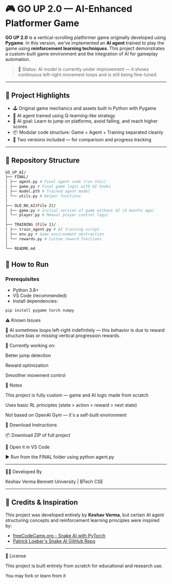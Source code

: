# 🎮 GO UP 2.0 — AI-Enhanced Platformer Game

**GO UP 2.0** is a vertical-scrolling platformer game originally developed using **Pygame**.
In this version, we've implemented an **AI agent** trained to play the game using
**reinforcement learning techniques**. This project demonstrates a custom-built game
environment and the integration of AI for gameplay automation.

> 🚧 Status: AI model is currently under improvement — it shows continuous left-right
movement loops and is still being fine-tuned.

---

## 🧠 Project Highlights

- 🕹️ Original game mechanics and assets built in Python with Pygame
- 🧠 AI agent trained using Q-learning-like strategy
- 🎯 AI goal: Learn to jump on platforms, avoid falling, and reach higher scores
- 📦 Modular code structure: Game + Agent + Training separated cleanly
- 🔄 Two versions included — for comparison and progress tracking

---

## 📁 Repository Structure
```bash
GO_UP_AI/
├── FINAL/
│ ├── agent.py # Final agent code (run this)
│ ├── game.py # Final game logic with AI hooks
│ ├── model.pth # Trained agent model
│ └── utils.py # Helper functions
│
├── OLD_NO_AI(File 2)/
│ ├── game.py # Initial version of game without AI (6 months ago)
│ └── player.py # Manual player control logic
│
├── TRAINING (File 1)/
│ ├── train_agent.py # AI training script
│ ├── env.py # Game environment abstraction
│ └── rewards.py # Custom reward functions
│
└── README.md
```

## 🚀 How to Run

### Prerequisites
- Python 3.8+
- VS Code (recommended)
- Install dependencies:
```bash
pip install pygame torch numpy
```

⚠️ Known Issues

🔁 AI sometimes loops left-right indefinitely — this behavior is due to reward structure bias or missing vertical progression rewards.

🎯 Currently working on:

Better jump detection

Reward optimization

Smoother movement control

💬 Notes

This project is fully custom — game and AI logic made from scratch

Uses basic RL principles (state > action > reward > next state)

Not based on OpenAI Gym — it's a self-built environment

📎 Download Instructions

📦 Download ZIP of full project

📁 Open it in VS Code

▶️ Run from the FINAL folder using python agent.py

---

👨‍💻 Developed By

Keshav Verma
Bennett University | BTech CSE

---

## 🧾 Credits & Inspiration

This project was developed entirely by **Keshav Verma**, but certain AI agent structuring concepts and reinforcement learning principles were inspired by:

- [freeCodeCamp.org - Snake AI with PyTorch](https://www.youtube.com/watch?v=FfWpgLFMI7w)
- [Patrick Loeber's Snake AI GitHub Repo](https://github.com/patrickloeber/snake-ai-pytorch)

---

📜 License

This project is built entirely from scratch for educational and research use.

You may fork or learn from it

